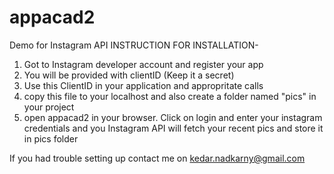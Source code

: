 # appacad2
Demo for Instagram API
INSTRUCTION FOR INSTALLATION-

1. Got to Instagram developer account and register your app
2. You will be provided with clientID (Keep it a secret)
3. Use this ClientID in your application and appropritate calls
4. copy this file to your localhost and also create a folder named "pics" in your project
5. open appacad2 in your browser. Click on login and enter your instagram credentials and you Instagram API will fetch your recent pics and store it in pics folder

If you had trouble setting up contact me on kedar.nadkarny@gmail.com

